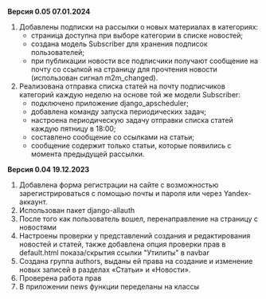 **Версия 0.05 07.01.2024**
1. Добавлены подписки на рассылки о новых материалах в категориях:
    * страница доступна при выборе категории в списке новостей;
    * создана модель Subscriber для хранения подписок пользователей;
    * при публикации новости все подписчики получают сообщение на почту со ссылкой на страницу для прочтения новости (использован сигнал m2m_changed).
2. Реализована отправка списка статей на почту подписчиков категорий каждую неделю на основе той же модели Subscriber:
    * подключено приложение django_apscheduler;
    * добавлена команду запуска периодических задач;
    * настроена периодическую задачу отправки списка статей каждую пятницу в 18:00;
    * составлено сообщение со ссылками на статьи;
    * сообщение содержит только статьи, которые появились с момента предыдущей рассылки.

**Версия 0.04 19.12.2023**
1. Добавлена форма регистрации на сайте с возможностью зарегистрироваться с помощью почты и пароля или через Yandex-аккаунт.
2. Использован пакет django-allauth
3. После того как пользователь вошел, перенаправление на страницу с новостями
4. Настроены проверки у представлений создания и редактирования новостей и статей, также добавлена опция проверки прав в default.html показа/скрытия
 ссылки "Утилиты" в navbar
5. Создана группа authors, выданы ей права на создание и изменение новых записей в разделах «Статьи» и «Новости».
6. Проверена работа прав
7. В приложении news функции переделаны на классы
